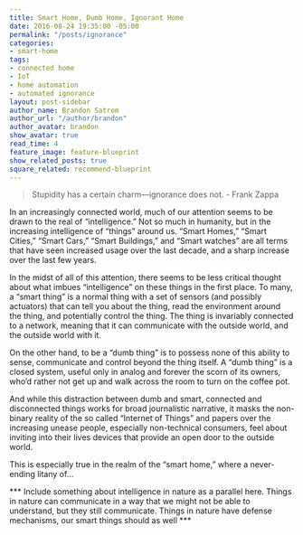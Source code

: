 ```yaml
---
title: Smart Home, Dumb Home, Ignorant Home
date: 2016-08-24 19:35:00 -05:00
permalink: "/posts/ignorance"
categories:
- smart-home
tags:
- connected home
- IoT
- home automation
- automated ignorance
layout: post-sidebar
author_name: Brandon Satrom
author_url: "/author/brandon"
author_avatar: brandon
show_avatar: true
read_time: 4
feature_image: feature-blueprint
show_related_posts: true
square_related: recommend-blueprint
---
```


> Stupidity has a certain charm—ignorance does not. - Frank Zappa


In an increasingly connected world, much of our attention seems to be drawn to the real of “intelligence.” Not so much in humanity, but in the increasing intelligence of “things” around us. “Smart Homes,” “Smart Cities,” “Smart Cars,” “Smart Buildings,” and “Smart watches” are all terms that have seen increased usage over the last decade, and a sharp increase over the last few years.

<script type="text/javascript" src="https://ssl.gstatic.com/trends_nrtr/680_RC25/embed_loader.js"></script> <script type="text/javascript"> trends.embed.renderExploreWidget("TIMESERIES", {"comparisonItem":[{"keyword":"smart city","geo":"","time":"today 5-y"},{"keyword":"smart home","geo":"","time":"today 5-y"},{"keyword":"smart car","geo":"","time":"today 5-y"},{"keyword":"smart building","geo":"","time":"today 5-y"}],"category":0,"property":""}, {}); 
</script> 

In the midst of all of this attention, there seems to be less critical thought about what imbues “intelligence” on these things in the first place. To many, a “smart thing” is a normal thing with a set of sensors (and possibly actuators) that can tell you about the thing, read the environment around the thing, and potentially control the thing. The thing is invariably connected to a network, meaning that it can communicate with the outside world, and the outside world with it. 

On the other hand, to be a “dumb thing” is to possess none of this ability to sense, communicate and control beyond the thing itself. A “dumb thing” is a closed system, useful only in analog and forever the scorn of its owners, who’d rather not get up and walk across the room to turn on the coffee pot.

And while this distraction between dumb and smart, connected and disconnected things works for broad journalistic narrative, it masks the non-binary reality of the so called “Internet of Things” and papers over the increasing unease people, especially non-technical consumers, feel about inviting into their lives devices that provide an open door to the outside world.

This is especially true in the realm of the “smart home,” where a never-ending litany of… 

*** Include something about intelligence in nature as a parallel here. Things in nature can communicate in a way that we might not be able to understand, but they still communicate. Things in nature have defense mechanisms, our smart things should as well ***